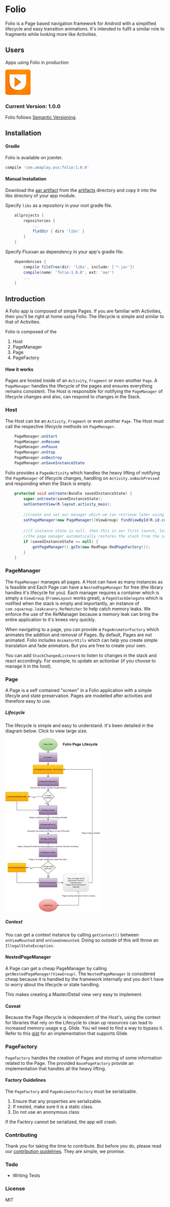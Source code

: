 # Folio

Folio is a Page based navigation framework for Android with a simplified lifecycle and easy transition animations.
It's intended to fulfil a similar role to fragments while looking more like Activities.

## Users

Apps using Folio in production 

[![Umaplay](assets/uma_logo.png)](https://play.google.com/store/apps/details?id=com.umaplay.android)


### Current Version: 1.0.0

Folio follows [Semantic Versioning](http://semver.org/).

## Installation

#### Gradle
Folio is available on jcenter.

```gradle
compile 'com.umaplay.oss:folio:1.0.0'
```

#### Manual Installation
Download the [aar artifact](artifacts/folio-1.0.0.aar) from the [artifacts](artifacts/) directory
and copy it into the libs directory of your app module.

Specify `libs` as a repository in your root gradle file.
```groovy
    allprojects {
        repositories {
            ...
            flatDir { dirs 'libs' }
        }
    }
``` 
   
Specify Fluxxan as dependency in your app's gradle file.
```groovy
    dependencies {
        compile fileTree(dir: 'libs', include: ['*.jar'])
        compile(name: 'folio-1.0.0', ext: 'aar')
        ...
    }
```

## Introduction
A Folio app is composed of simple Pages. If you are familiar with Activities, then you'll be right at home using Folio.
The lifecycle is simple and similar to that of Activities.

Folio is composed of the

1. Host
2. PageManager
3. Page
4. PageFactory

#### How it works

Pages are hosted inside of an `Activity`, `Fragment` or even another `Page`.
A `PageManager` handles the lifecycle of the pages and ensures everything remains consistent.
The Host is responsible for notifying the `PageManager` of lifecycle changes and also, can respond to changes in the Stack.

### Host

The Host can be an `Activity`, `Fragment` or even another `Page`. The Host must call the respective lifecycle methods on `PageManager`.

```java
    PageManager.onStart
    PageManager.onResume
    PageManager.onPause
    PageManager.onStop
    PageManager.onDestroy
    PageManager.onSaveInstanceState
```     

Folio provides a `PagedActivity` which handles the heavy lifting of notifying the `PageManager` of lifecycle changes, handling on `Activity.onBackPressed` and responding when the Stack is empty.

```java
    protected void onCreate(Bundle savedInstanceState) {
        super.onCreate(savedInstanceState);
        setContentView(R.layout.activity_main);
        
        //create and set our manager which we can retrieve later using getPageManager()
        setPageManager(new PageManager((ViewGroup) findViewById(R.id.container), this, App.getRefWatcher(), savedInstanceState));

        //if instance state is null, then this is our first launch, let's navigate to the main page
        //the page manager automatically restores the stack from the savedInstanceState
        if (savedInstanceState == null) {
            getPageManager().goTo(new RedPage.RedPageFactory());
        }
    }
```

### PageManager

The `PageManager` manages all pages. A Host can have as many instances as is feasible and Each Page can have a `NestedPageManager` for free (the library handles it's lifecycle for you).
Each manager requires a container which is simply a `ViewGroup` (`FrameLayout` works great), a `PageStackDelegate` which is notified when the stack is empty and importantly, an instance of `com.squareup.leakcanary.RefWatcher` to help catch memory leaks.
We enforce the use of the RefManager because a memory leak can bring the entire application to it's knees very quickly.

When navigating to a page, you can provide a `PageAnimatorFactory` which animates the addition and removal of Pages. By default, Pages are not animated.
Folio includes `AnimatorUtils` which can help you create simple translation and fade animators. But you are free to create your own.

You can add `StackChangedListener`s to listen to changes in the stack and react accordingly. For example, to update an actionbar (if you choose to manage it in the host).

### Page

A Page is a self contained "screen" in a Folio application with a simple lifecyle and state preservation. Pages are modelled after activities and therefore easy to use.

##### Lifecycle

The lifecycle is simple and easy to understand. It's been detailed in the diagram below. Click to view large size.

[![Folio Page Lifecycle](assets/lifecycle_small.png)](assets/lifecycle.png)

##### Context

You can get a context instance by calling `getContext()` between `onViewMounted` and `onViewUnmounted`. Doing so outside of this will throw an `IllegalStateException`.

#### NestedPageManager

A Page can get a cheap PageManager by calling `getNestedPageManager(ViewGroup)`. 
The `NestedPageManager` is considered cheap because it is handled by the framework internally and you don't have to worry about the lifecycle or state handling.

This makes creating a Master/Detail view very easy to implement.


#### Caveat

Because the Page lifecycle is independent of the Host's, using the context for libraries that rely on the Lifecycle to clean up resources can lead to increased memory usage e.g. Glide.
You wil need to find a way to bypass it. Refer to this [gist](https://gist.github.com/frostymarvelous/c5c1dbaa11ce3b0c8329d529ed01ae95) for an implementation that supports Glide.


### PageFactory

`PageFactory` handles the creation of Pages and storing of some information related to the Page. The provided `BasePageFactory` provide an implementation that handles all the heavy lifting.

#### Factory Guidelines 

The `PageFactory` and `PageAnimatorFactory` must be serializable.
 
1. Ensure that any properties are serializable.
2. If nested, make sure it is a static class.
3. Do not use an anonymous class

If the Factory cannot be serialized, the app will crash.


### Contributing

Thank you for taking the time to contribute.
But before you do, please read our [contribution guidelines](CONTRIBUTING.md). They are simple, we promise.


### Todo
  - Writing Tests

	
### License
MIT

